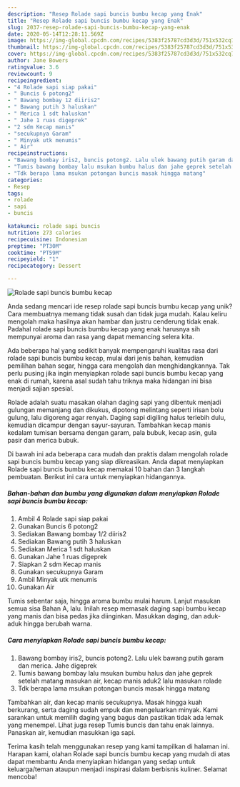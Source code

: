 ```yaml
---
description: "Resep Rolade sapi buncis bumbu kecap yang Enak"
title: "Resep Rolade sapi buncis bumbu kecap yang Enak"
slug: 2037-resep-rolade-sapi-buncis-bumbu-kecap-yang-enak
date: 2020-05-14T12:28:11.569Z
image: https://img-global.cpcdn.com/recipes/5383f25787cd3d3d/751x532cq70/rolade-sapi-buncis-bumbu-kecap-foto-resep-utama.jpg
thumbnail: https://img-global.cpcdn.com/recipes/5383f25787cd3d3d/751x532cq70/rolade-sapi-buncis-bumbu-kecap-foto-resep-utama.jpg
cover: https://img-global.cpcdn.com/recipes/5383f25787cd3d3d/751x532cq70/rolade-sapi-buncis-bumbu-kecap-foto-resep-utama.jpg
author: Jane Bowers
ratingvalue: 3.6
reviewcount: 9
recipeingredient:
- "4 Rolade sapi siap pakai"
- " Buncis 6 potong2"
- " Bawang bombay 12 diiris2"
- " Bawang putih 3 haluskan"
- " Merica 1 sdt haluskan"
- " Jahe 1 ruas digeprek"
- "2 sdm Kecap manis"
- "secukupnya Garam"
- " Minyak utk menumis"
- " Air"
recipeinstructions:
- "Bawang bombay iris2, buncis potong2. Lalu ulek bawang putih garam dan merica. Jahe digeprek"
- "Tumis bawang bombay lalu msukan bumbu halus dan jahe geprek setelah matang masukan air, kecap manis aduk2 lalu masukan rolade"
- "Tdk berapa lama msukan potongan buncis masak hingga matang"
categories:
- Resep
tags:
- rolade
- sapi
- buncis

katakunci: rolade sapi buncis 
nutrition: 273 calories
recipecuisine: Indonesian
preptime: "PT30M"
cooktime: "PT59M"
recipeyield: "1"
recipecategory: Dessert

---
```



![Rolade sapi buncis bumbu kecap](https://img-global.cpcdn.com/recipes/5383f25787cd3d3d/751x532cq70/rolade-sapi-buncis-bumbu-kecap-foto-resep-utama.jpg)

Anda sedang mencari ide resep rolade sapi buncis bumbu kecap yang unik? Cara membuatnya memang tidak susah dan tidak juga mudah. Kalau keliru mengolah maka hasilnya akan hambar dan justru cenderung tidak enak. Padahal rolade sapi buncis bumbu kecap yang enak harusnya sih mempunyai aroma dan rasa yang dapat memancing selera kita.

Ada beberapa hal yang sedikit banyak mempengaruhi kualitas rasa dari rolade sapi buncis bumbu kecap, mulai dari jenis bahan, kemudian pemilihan bahan segar, hingga cara mengolah dan menghidangkannya. Tak perlu pusing jika ingin menyiapkan rolade sapi buncis bumbu kecap yang enak di rumah, karena asal sudah tahu triknya maka hidangan ini bisa menjadi sajian spesial.

Rolade adalah suatu masakan olahan daging sapi yang dibentuk menjadi gulungan memanjang dan dikukus, dipotong melintang seperti irisan bolu gulung, lalu digoreng agar renyah. Daging sapi digiling halus terlebih dulu, kemudian dicampur dengan sayur-sayuran. Tambahkan kecap manis kedalam tumisan bersama dengan garam, pala bubuk, kecap asin, gula pasir dan merica bubuk.


Di bawah ini ada beberapa cara mudah dan praktis dalam mengolah rolade sapi buncis bumbu kecap yang siap dikreasikan. Anda dapat menyiapkan Rolade sapi buncis bumbu kecap memakai 10 bahan dan 3 langkah pembuatan. Berikut ini cara untuk menyiapkan hidangannya.

<!--inarticleads1-->

##### Bahan-bahan dan bumbu yang digunakan dalam menyiapkan Rolade sapi buncis bumbu kecap:

1. Ambil 4 Rolade sapi siap pakai
1. Gunakan  Buncis 6 potong2
1. Sediakan  Bawang bombay 1/2 diiris2
1. Sediakan  Bawang putih 3 haluskan
1. Sediakan  Merica 1 sdt haluskan
1. Gunakan  Jahe 1 ruas digeprek
1. Siapkan 2 sdm Kecap manis
1. Gunakan secukupnya Garam
1. Ambil  Minyak utk menumis
1. Gunakan  Air


Tumis sebentar saja, hingga aroma bumbu mulai harum. Lanjut masukan semua sisa Bahan A, lalu. Inilah resep memasak daging sapi bumbu kecap yang manis dan bisa pedas jika diinginkan. Masukkan daging, dan aduk-aduk hingga berubah warna. 

<!--inarticleads2-->

##### Cara menyiapkan Rolade sapi buncis bumbu kecap:

1. Bawang bombay iris2, buncis potong2. Lalu ulek bawang putih garam dan merica. Jahe digeprek
1. Tumis bawang bombay lalu msukan bumbu halus dan jahe geprek setelah matang masukan air, kecap manis aduk2 lalu masukan rolade
1. Tdk berapa lama msukan potongan buncis masak hingga matang


Tambahkan air, dan kecap manis secukupnya. Masak hingga kuah berkurang, serta daging sudah empuk dan mengeluarkan minyak. Kami sarankan untuk memilih daging yang bagus dan pastikan tidak ada lemak yang menempel. Lihat juga resep Tumis buncis dan tahu enak lainnya. Panaskan air, kemudian masukkan iga sapi. 

Terima kasih telah menggunakan resep yang kami tampilkan di halaman ini. Harapan kami, olahan Rolade sapi buncis bumbu kecap yang mudah di atas dapat membantu Anda menyiapkan hidangan yang sedap untuk keluarga/teman ataupun menjadi inspirasi dalam berbisnis kuliner. Selamat mencoba!
